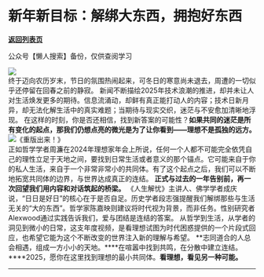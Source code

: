 # 新年新目标：解绑大东西，拥抱好东西

[**返回列表页**](/gzh/看理想)

公众号【懒人搜索】备份，仅供查阅学习

![](https://mmbiz.qpic.cn/mmbiz_png/aP7vrTpXJxRA0ViaNRqia18YGj5LgX4VSibTFXfBlkXZakYUA8yBkEQYYmpmDmxH0IZyeY4oUcOiabiaj1PywxF6StQ/640?wx_fmt=other&wxfrom;=5&wx;_lazy=1&wx;_co=1&tp;=webp)  
终于迈向农历岁末，节日的氛围热闹起来，可冬日的寒意尚未退去，周遭的一切似乎还停留在回春之前的静寂。
新闻不断描绘2025年技术浪潮的推进，却并未让人对生活焕发更多的期待。信息流涌动，却鲜有真正能打动人的内容；技术日新月异，却无法化解生活中的真实难题；当期待与现实交织，迷茫与不安愈加清晰地浮现。
在这样的时刻，你是否还相信，找到新答案的可能性？**如果共同的迷茫是所有变化的起点，那我们仍想点亮的微光是为了让你看到——理想不是孤独的远方。**
![](https://mmbiz.qpic.cn/mmbiz_png/UP4mWEf5RM3tOrfxJkhxNibKOApgDGIPU2r7DK3nZhvric43ZooT5JUaHWc2fSKrILaaFib12UdTdutv1ZIEiaWjAA/640?&wx;_fmt=png)《重版出来！》  
正如哲学学者周濂在2024年理想家年会上所说，任何一个人都不可能完全依凭自己的理性立足于天地之间，要找到日常生活或者意义的那个锚点。它可能来自于你的私人生活，来自于一个非常非常小的共同体。有了这个起点之后，我们可以不断地拓宽共同体的边界，与世界达成真正的连结。
**正式与过去的一年告别前，再一次回望我们用内容和对话筑起的桥梁。**
《人生解忧》主讲人、佛学学者成庆说，“日日是好日”的核心在于是否自足。历史学者段志强提醒我们解绑那些与生活无关的“大的东西”。哲学家陈嘉映则建议将时代视为背景，而非任务。性别研究者Alexwood通过实践告诉我们，爱与团结是连结的答案。
从哲学到生活，从学者的洞见到微小的日常，这支年度视频，是看理想试图为时代困惑提供的一个片段式回应，也希望它能为这个不断改变的世界注入新的理解与希望。
**志同道合的人总会相遇，组成一方小小的天地。****在喧嚣中找到共鸣，在分散中建立连结。****2025，愿你在这里找到理想的最小共同体。****看理想，看见另一种可能。****  
******


